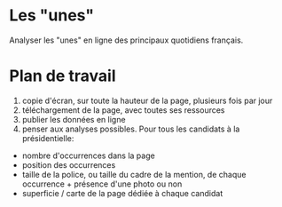 # Les "unes"

Analyser les "unes" en ligne des principaux quotidiens français.

# Plan de travail

1. copie d'écran, sur toute la hauteur de la page, plusieurs fois par jour
2. téléchargement de la page, avec toutes ses ressources
3. publier les données en ligne
4. penser aux analyses possibles. Pour tous les candidats à la présidentielle:
 - nombre d'occurrences dans la page
 - position des occurrences
 - taille de la police, ou taille du cadre de la mention, de chaque occurrence + présence d'une photo ou non
 - superficie / carte de la page dédiée à chaque candidat

